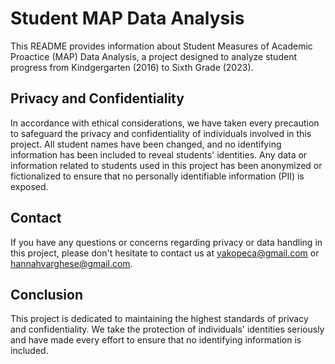 # Student MAP Data Analysis

This README provides information about Student Measures of Academic Proactice (MAP) Data Analysis, a project designed to analyze student progress from Kindgergarten (2016) to Sixth Grade (2023). 

## Privacy and Confidentiality

In accordance with ethical considerations, we have taken every precaution to safeguard the privacy and confidentiality of individuals involved in this project. All student names have been changed, and no identifying information has been included to reveal students' identities. Any data or information related to students used in this project has been anonymized or fictionalized to ensure that no personally identifiable information (PII) is exposed. 

## Contact

If you have any questions or concerns regarding privacy or data handling in this project, please don't hesitate to contact us at [yakopeca@gmail.com](yakopeca@gmail.com) or [hannahvarghese@gmail.com](hannahvarghese@gmail.com).

## Conclusion

This project is dedicated to maintaining the highest standards of privacy and confidentiality. We take the protection of individuals' identities seriously and have made every effort to ensure that no identifying information is included.
